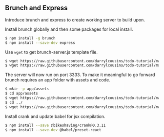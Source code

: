 ## Brunch and Express

Introduce brunch and express to create working server to build upon.

Install brunch globally and then some packages for local install.

```bash
$ npm install -g brunch
$ npm install --save-dev express
```

Use `wget` to get brunch-server.js template file.

```bash
$ wget https://raw.githubusercontent.com/darrylcousins/todo-tutorial/main/4-brunch-express/todo/brunch-server.js
$ wget https://raw.githubusercontent.com/darrylcousins/todo-tutorial/main/4-brunch-express/todo/brunch-config.js
```

The server will now run on port 3333. To make it meaningful to go forward brunch requires an app folder with assets and code.

```bash
$ mkir -p app/assets
$ cd app/assets
$ wget https://raw.githubusercontent.com/darrylcousins/todo-tutorial/main/4-brunch-express/todo/app/assets/index.html
$ cd ../
$ wget https://raw.githubusercontent.com/darrylcousins/todo-tutorial/main/4-brunch-express/todo/app/initialize.js
```

Install crank and update babel for jsx compilation.

```bash
$ npm install --save @bikeshaving/crank@0.3.11
$ npm install --save-dev @babel/preset-react
